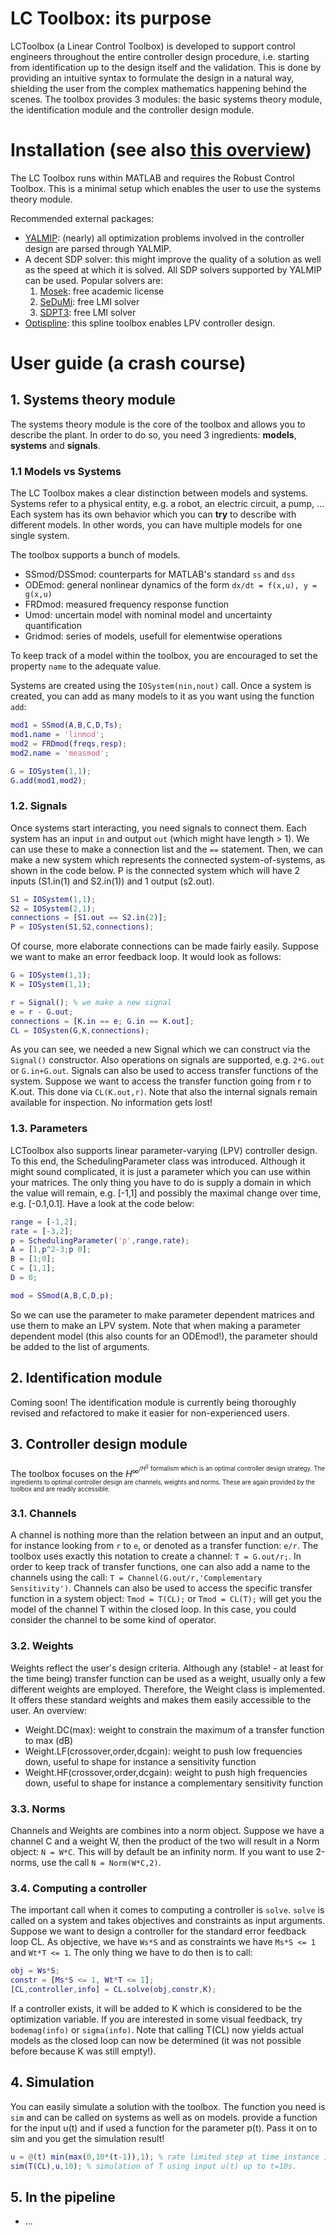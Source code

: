 # LC Toolbox: its purpose

LCToolbox (a Linear Control Toolbox) is developed to support control engineers throughout the entire controller design procedure, i.e. starting from identification up to the design itself and the validation. This is done by providing an intuitive syntax to formulate the design in a natural way, shielding the user from the complex mathematics happening behind the scenes. The toolbox provides 3 modules: the basic systems theory module, the identification module and the controller design module.

# Installation (see also [this overview](https://meco.pages.mech.kuleuven.be/lc_toolbox/3rdparty/))

The LC Toolbox runs within MATLAB and requires the Robust Control Toolbox. This is a minimal setup which enables the user to use the systems theory module.

Recommended external packages:
* [YALMIP](https://yalmip.github.io/): (nearly) all optimization problems involved in the controller design are parsed through YALMIP.
* A decent SDP solver: this might improve the quality of a solution as well as the speed at which it is solved. All SDP solvers supported by YALMIP can be used. Popular solvers are:
  1. [Mosek](https://www.mosek.com/): free academic license
  2. [SeDuMi](http://sedumi.ie.lehigh.edu/): free LMI solver
  3. [SDPT3](http://www.math.nus.edu.sg/~mattohkc/sdpt3.html): free LMI solver
* [Optispline](https://github.com/meco-group/optispline): this spline toolbox enables LPV controller design.

# User guide (a crash course)

## 1. Systems theory module

The systems theory module is the core of the toolbox and allows you to describe the plant. In order to do so, you need 3 ingredients: **models**, **systems** and **signals**.

### 1.1 Models vs Systems

The LC Toolbox makes a clear distinction between models and systems. Systems refer to a physical entity, e.g. a robot, an electric circuit, a pump, ... Each system has its own behavior which you can **try** to describe with different models. In other words, you can have multiple models for one single system.

The toolbox supports a bunch of models. 

* SSmod/DSSmod: counterparts for MATLAB's standard `ss` and `dss`
* ODEmod: general nonlinear dynamics of the form `dx/dt = f(x,u), y = g(x,u)`
* FRDmod: measured frequency response function
* Umod: uncertain model with nominal model and uncertainty quantification
* Gridmod: series of models, usefull for elementwise operations

To keep track of a model within the toolbox, you are encouraged to set the property `name` to the adequate value.

Systems are created using the `IOSystem(nin,nout)` call. Once a system is created, you can add as many models to it as you want using the function `add`:

```matlab
mod1 = SSmod(A,B,C,D,Ts);
mod1.name = 'linmod';
mod2 = FRDmod(freqs,resp);
mod2.name = 'measmod';

G = IOSystem(1,1);
G.add(mod1,mod2);
```

### 1.2. Signals

Once systems start interacting, you need signals to connect them. Each system has an input `in` and output `out` (which might have length > 1). We can use these to make a connection list and the `==` statement. Then, we can make a new system which represents the connected system-of-systems, as shown in the code below. P is the connected system which will have 2 inputs (S1.in(1) and S2.in(1)) and 1 output (s2.out).

```matlab
S1 = IOSystem(1,1);
S2 = IOSystem(2,1);
connections = [S1.out == S2.in(2)];
P = IOSysten(S1,S2,connections);
```

Of course, more elaborate connections can be made fairly easily. Suppose we want to make an error feedback loop. It would look as follows:

```matlab
G = IOSystem(1,1);
K = IOSystem(1,1);

r = Signal(); % we make a new signal
e = r - G.out;
connections = [K.in == e; G.in == K.out];
CL = IOSysten(G,K,connections);
```

As you can see, we needed a new Signal which we can construct via the `Signal()` constructor. Also operations on signals are supported, e.g. `2*G.out` or `G.in+G.out`. Signals can also be used to access transfer functions of the system. Suppose we want to access the transfer function going from r to K.out. This done via `CL(K.out,r)`. Note that also the internal signals remain available for inspection. No information gets lost!

### 1.3. Parameters

LCToolbox also supports linear parameter-varying (LPV) controller design. To this end, the SchedulingParameter class was introduced. Although it might sound complicated, it is just a parameter which you can use within your matrices. The only thing you have to do is supply a domain in which the value will remain, e.g. [-1,1] and possibly the maximal change over time, e.g. [-0.1,0.1]. Have a look at the code below: 

```matlab
range = [-1,2];
rate = [-3,2];
p = SchedulingParameter('p',range,rate);
A = [1,p^2-3;p 0];
B = [1;0];
C = [1,1];
D = 0;

mod = SSmod(A,B,C,D,p);
```

So we can use the parameter to make parameter dependent matrices and use them to make an LPV system. Note that when making a parameter dependent model (this also counts for an ODEmod!), the parameter should be added to the list of arguments.

## 2. Identification module

Coming soon! The identification module is currently being thoroughly revised and refactored to make it easier for non-experienced users. 

## 3. Controller design module

The toolbox focuses on the <i>H</i><sup>&#8734;<sup>/<i>H</i><sup>2</sup> formalism which is an optimal controller design strategy. The ingredients to optimal controller design are channels, weights and norms. These are again provided by the toolbox and are readily accessible.

### 3.1. Channels

A channel is nothing more than the relation between an input and an output, for instance looking from `r` to `e`, or denoted as a transfer function: `e/r`. The toolbox uses exactly this notation to create a channel: `T = G.out/r;`. In order to keep track of transfer functions, one can also add a name to the channels using the call: `T = Channel(G.out/r,'Complementary Sensitivity')`. Channels can also be used to access the specific transfer function in a system object: `Tmod = T(CL);` or `Tmod = CL(T);` will get you the model of the channel T within the closed loop. In this case, you could consider the channel to be some kind of operator.

### 3.2. Weights

Weights reflect the user's design criteria. Although any (stable! - at least for the time being) transfer function can be used as a weight, usually only a few different weights are employed. Therefore, the Weight class is implemented. It offers these standard weights and makes them easily accessible to the user. An overview:

* Weight.DC(max): weight to constrain the maximum of a transfer function to max (dB)
* Weight.LF(crossover,order,dcgain): weight to push low frequencies down, useful to shape for instance a sensitivity function
* Weight.HF(crossover,order,dcgain): weight to push high frequencies down, useful to shape for instance a complementary sensitivity function

### 3.3. Norms

Channels and Weights are combines into a norm object. Suppose we have a channel C and a weight W, then the product of the two will result in a Norm object: `N = W*C`. This will by default be an infinity norm. If you want to use 2-norms, use the call `N = Norm(W*C,2)`.

### 3.4. Computing a controller

The important call when it comes to computing a controller is `solve`. `solve` is called on a system and takes objectives and constraints as input arguments. Suppose we want to design a controller for the standard error feedback loop CL. As objective, we have `Ws*S` and as constraints we have `Ms*S <= 1` and `Wt*T <= 1`. The only thing we have to do then is to call:

```matlab
obj = Ws*S;
constr = [Ms*S <= 1, Wt*T <= 1];
[CL,controller,info] = CL.solve(obj,constr,K);
```

If a controller exists, it will be added to K which is considered to be the optimization variable. If you are interested in some visual feedback, try `bodemag(info)` or `sigma(info)`. Note that calling T(CL)  now yields actual models as the closed loop can now be determined (it was not possible before because K was still empty!).

## 4. Simulation

You can easily simulate a solution with the toolbox. The function you need is `sim` and can be called on systems as well as on models. provide a function for the input u(t) and if used a function for the parameter p(t). Pass it on to sim and you get the simulation result!

```matlab
u = @(t) min(max(0,10*(t-1)),1); % rate limited step at time instance 1
sim(T(CL),u,10); % simulation of T using input u(t) up to t=10s.
``` 

## 5. In the pipeline

* ...